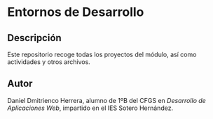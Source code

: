 # Entornos de Desarrollo

## Descripción

Este repositorio recoge todas los proyectos del módulo, así como actividades y otros archivos.

## Autor

Daniel Dmitrienco Herrera, alumno de 1ºB del CFGS en *Desarrollo de Aplicaciones Web*, impartido en el IES Sotero Hernández.
